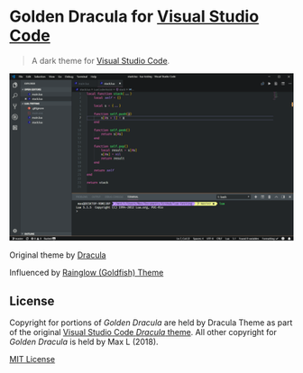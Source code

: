 # Golden Dracula for [Visual Studio Code](http://code.visualstudio.com)

> A dark theme for [Visual Studio Code](http://code.visualstudio.com).

![Screenshot](https://github.com/mnxn/Golden-Dracula/raw/master/theme.png)

Original theme by [Dracula](https://github.com/dracula/visual-studio-code)

Influenced by [Rainglow (Goldfish) Theme](https://github.com/rainglow/vscode)

## License

Copyright for portions of *Golden Dracula* are held by Dracula Theme as part of the original [Visual Studio Code *Dracula* theme](https://github.com/dracula/visual-studio-code). All other copyright for *Golden Dracula* is held by Max L (2018).

[MIT License](https://github.com/mnxn/Golden-Dracula/blob/master/./LICENSE)
